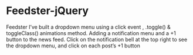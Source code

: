 # Feedster-jQuery
Feedster I’ve built a dropdown menu using a click event , .toggle() &amp; toggleClass() animations method. Adding a notification menu and a +1 button to the news feed. Click on the notification bell at the top right to see the dropdown menu, and click on each post’s +1 button
